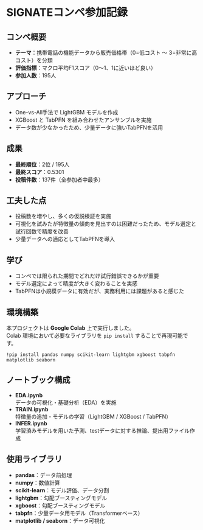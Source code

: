 # SIGNATEコンペ参加記録
## コンペ概要
* **テーマ**：携帯電話の機能データから販売価格帯（0=低コスト ～ 3=非常に高コスト）を分類
* **評価指標**：マクロ平均F1スコア（0～1、1に近いほど良い）
* **参加人数**：195人

## アプローチ
* One-vs-All手法で LightGBM モデルを作成
* XGBoost と TabPFN を組み合わせたアンサンブルを実施
* データ数が少なかったため、少量データに強いTabPFNを活用

## 成果
* **最終順位**：2位 / 195人
* **最終スコア**：0.5301
* **投稿件数**：137件（全参加者中最多）

## 工夫した点
* 投稿数を増やし、多くの仮説検証を実施
* 可視化を試みたが特徴量の傾向を見出すのは困難だったため、モデル選定と試行回数で精度を改善
* 少量データへの適応としてTabPFNを導入

## 学び
* コンペでは限られた期間でどれだけ試行錯誤できるかが重要
* モデル選定によって精度が大きく変わることを実感
* TabPFNは小規模データに有効だが、実務利用には課題があると感じた

## 環境構築
本プロジェクトは **Google Colab** 上で実行しました。\
Colab 環境において必要なライブラリを `pip install` することで再現可能です。
```
!pip install pandas numpy scikit-learn lightgbm xgboost tabpfn matplotlib seaborn
```

## ノートブック構成
* **EDA.ipynb**\
  データの可視化・基礎分析（EDA）を実施
* **TRAIN.ipynb**\
  特徴量の追加・モデルの学習（LightGBM / XGBoost / TabPFN）
* **INFER.ipynb**\
  学習済みモデルを用いた予測、testデータに対する推論、提出用ファイル作成

## 使用ライブラリ
* **pandas**：データ前処理
* **numpy**：数値計算
* **scikit-learn**：モデル評価、データ分割
* **lightgbm**：勾配ブースティングモデル
* **xgboost**：勾配ブースティングモデル
* **tabpfn**：少量データ用モデル（Transformerベース）
* **matplotlib / seaborn**：データ可視化
